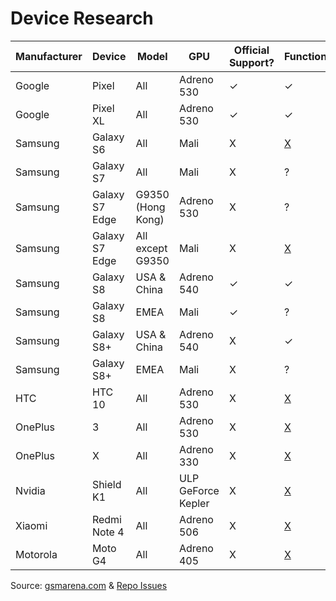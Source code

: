 # Device Research

| Manufacturer | Device | Model | GPU | Official Support? | Functional? |
| ------------ | ------ | ----- | --- | ----------------- | ----------- |
| Google | Pixel | All | Adreno 530 | ✓ | ✓ |
| Google | Pixel XL | All | Adreno 530 | ✓ | ✓ |
| Samsung | Galaxy S6 | All | Mali | X | [X](https://github.com/tomthecarrot/arcore-for-all/issues/8) |
| Samsung | Galaxy S7 | All | Mali | X | ? |
| Samsung | Galaxy S7 Edge | G9350 (Hong Kong) | Adreno 530 | X | ? |
| Samsung | Galaxy S7 Edge | All except G9350 | Mali | X | [X](https://github.com/tomthecarrot/arcore-for-all/issues/6) |
| Samsung | Galaxy S8 | USA & China | Adreno 540 | ✓ | ✓ |
| Samsung | Galaxy S8 | EMEA | Mali | ✓ | ? |
| Samsung | Galaxy S8+ | USA & China | Adreno 540 | X | ✓ |
| Samsung | Galaxy S8+ | EMEA | Mali | X | ? |
| HTC | HTC 10 | All | Adreno 530 | X | [X](https://github.com/tomthecarrot/arcore-for-all/issues/2) |
| OnePlus | 3 | All | Adreno 530 | X | [X](https://github.com/tomthecarrot/arcore-for-all/issues/4) |
| OnePlus | X | All | Adreno 330 | X | [X](https://github.com/tomthecarrot/arcore-for-all/issues/7) |
| Nvidia | Shield K1 | All | ULP GeForce Kepler | X | [X](https://github.com/tomthecarrot/arcore-for-all/issues/5) |
| Xiaomi | Redmi Note 4 | All | Adreno 506 | X | [X](https://github.com/tomthecarrot/arcore-for-all/issues/5) |
| Motorola | Moto G4 | All | Adreno 405 | X | [X](https://github.com/tomthecarrot/arcore-for-all/issues/2#issuecomment-326336840) |

Source: [gsmarena.com](http://gsmarena.com) & [Repo Issues](https://github.com/tomthecarrot/arcore-for-all/issues)
